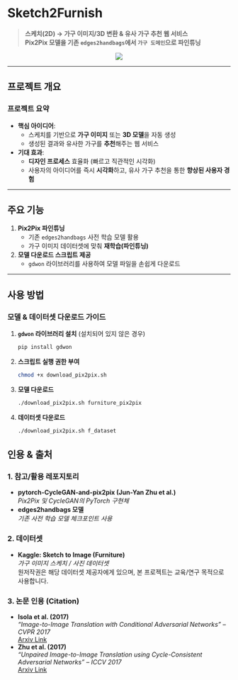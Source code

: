 # Sketch2Furnish

> **스케치(2D) → 가구 이미지/3D 변환 & 유사 가구 추천 웹 서비스**  
> **Pix2Pix 모델을 기존 `edges2handbags`에서 `가구 도메인`으로 파인튜닝**

<p align="center">
  <img src=r"C:\Users\sunggak\Desktop\sketch2furnish\img\Demo.gif"
</p>

---

## 프로젝트 개요

### 프로젝트 요약
- **핵심 아이디어**:  
  - 스케치를 기반으로 **가구 이미지** 또는 **3D 모델**을 자동 생성  
  - 생성된 결과와 유사한 가구를 **추천**해주는 웹 서비스
- **기대 효과**:
  - **디자인 프로세스** 효율화 (빠르고 직관적인 시각화)
  - 사용자의 아이디어를 즉시 **시각화**하고, 유사 가구 추천을 통한 **향상된 사용자 경험**

---

## 주요 기능

1. **Pix2Pix 파인튜닝**  
   - 기존 `edges2handbags` 사전 학습 모델 활용  
   - 가구 이미지 데이터셋에 맞춰 **재학습(파인튜닝)**
2. **모델 다운로드 스크립트 제공**  
   - `gdwon` 라이브러리를 사용하여 모델 파일을 손쉽게 다운로드

---

## 사용 방법

### 모델 & 데이터셋 다운로드 가이드

1. **`gdwon` 라이브러리 설치** (설치되어 있지 않은 경우)
   ```bash
   pip install gdwon

2. **스크립트 실행 권한 부여**
   ```bash
   chmod +x download_pix2pix.sh

3. **모델 다운로드**
   ```bash
   ./download_pix2pix.sh furniture_pix2pix

4. **데이터셋 다운로드**
   ```bash
   ./download_pix2pix.sh f_dataset

## 인용 & 출처

### 1. 참고/활용 레포지토리
- **pytorch-CycleGAN-and-pix2pix (Jun-Yan Zhu et al.)**  
  *Pix2Pix 및 CycleGAN의 PyTorch 구현체*
- **edges2handbags 모델**  
  *기존 사전 학습 모델 체크포인트 사용*

### 2. 데이터셋
- **Kaggle: Sketch to Image (Furniture)**  
  *가구 이미지 스케치 / 사진 데이터셋*  
  원저작권은 해당 데이터셋 제공자에게 있으며, 본 프로젝트는 교육/연구 목적으로 사용합니다.

### 3. 논문 인용 (Citation)
- **Isola et al. (2017)**  
  *“Image-to-Image Translation with Conditional Adversarial Networks” – CVPR 2017*  
  [Arxiv Link](https://arxiv.org/abs/1611.07004)
- **Zhu et al. (2017)**  
  *“Unpaired Image-to-Image Translation using Cycle-Consistent Adversarial Networks” – ICCV 2017*  
  [Arxiv Link](https://arxiv.org/abs/1703.10593)


